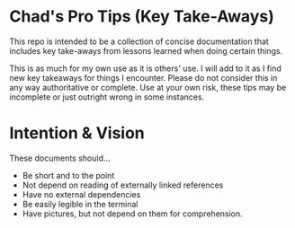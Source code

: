 # Chad's Pro Tips (Key Take-Aways)

This repo is intended to be a collection of concise documentation that includes key take-aways from lessons learned when doing certain things.

This is as much for my own use as it is others' use. I will add to it as I find new key takeaways for things I encounter. Please do not consider this in any way authoritative or complete. Use at your own risk, these tips may be incomplete or just outright wrong in some instances.

# Intention & Vision

These documents should...

- Be short and to the point
- Not depend on reading of externally linked references
- Have no external dependencies
- Be easily legible in the terminal
- Have pictures, but not depend on them for comprehension.

